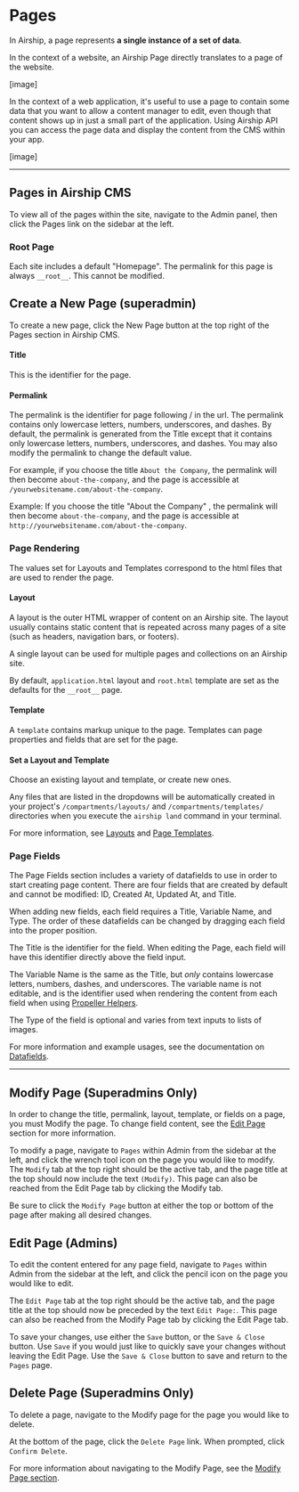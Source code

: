 # Pages
In Airship, a page represents **a single instance of a set of data**. 

In the context of a website, an Airship Page directly translates to a page of the website. 

[image] 

In the context of a web application, it's useful to use a page to contain some data that you want to allow a content manager to edit, even though that content shows up in just a small part of the application. Using Airship API you can access the page data and display the content from the CMS within your app. 

[image] 

---

## Pages in Airship CMS 
To view all of the pages within the site, navigate to the Admin panel, then click the Pages link on the sidebar at the left. 

### Root Page
Each site includes a default "Homepage". The permalink for this page is always `__root__`. This cannot be modified. 

## Create a New Page (superadmin)
To create a new page, click the New Page button at the top right of the Pages section in Airship CMS. 

#### Title
This is the identifier for the page.

#### Permalink
The permalink is the identifier for page following / in the url. The permalink contains only lowercase letters, numbers, underscores, and dashes. By default, the permalink is generated from the Title except that it contains only lowercase letters, numbers, underscores, and dashes. You may also modify the permalink to change the default value. 

For example, if you choose the title `About the Company`, the permalink will then become `about-the-company`, and the page is accessible at `/yourwebsitename.com/about-the-company`.

Example:
If you choose the title "About the Company" , the permalink will then become `about-the-company`, and the page is accessible at `http://yourwebsitename.com/about-the-company`.

### Page Rendering
The values set for Layouts and Templates correspond to the html files that are used to render the page.

#### Layout
A layout is the outer HTML wrapper of content on an Airship site. The layout usually contains static content that is repeated across many pages of a site (such as headers, navigation bars, or footers).

A single layout can be used for multiple pages and collections on an Airship site.

By default, `application.html` layout and `root.html` template are set as the defaults for the `__root__` page.

#### Template
A `template` contains markup unique to the page. Templates can page properties and fields that are set for the page.

#### Set a Layout and Template
Choose an existing layout and template, or create new ones.

Any files that are listed in the dropdowns will be automatically created in your project's `/compartments/layouts/` and `/compartments/templates/` directories when you execute the `airship land` command in your terminal.

For more information, see [Layouts](/documentation/view/layouts) and [Page Templates](/documentation/view/page-templates).

### Page Fields
The Page Fields section includes a variety of datafields to use in order to start creating page content. There are four fields that are created by default and cannot be modified: ID, Created At, Updated At, and Title.

When adding new fields, each field requires a Title, Variable Name, and Type. The order of these datafields can be changed by dragging each field into the proper position.

The Title is the identifier for the field. When editing the Page, each field will have this identifier directly above the field input.

The Variable Name is the same as the Title, but _only_ contains lowercase letters, numbers, dashes, and underscores. The variable name is not editable, and is the identifier used when rendering the content from each field when using [Propeller Helpers](/documentation/view/propeller-helpers).

The Type of the field is optional and varies from text inputs to lists of images.

For more information and example usages, see the documentation on [Datafields](/documentation/view/datafields).

---

## Modify Page (Superadmins Only)
In order to change the title, permalink, layout, template, or fields on a page, you must Modify the page. To change field content, see the [Edit Page](/documentation/view/pages#user-content-edit-page) section for more information.

To modify a page, navigate to `Pages` within Admin from the sidebar at the left, and click the wrench tool icon on the page you would like to modify. The `Modify` tab at the top right should be the active tab, and the page title at the top should now include the text `(Modify)`. This page can also be reached from the Edit Page tab by clicking the Modify tab.

Be sure to click the `Modify Page` button at either the top or bottom of the page after making all desired changes.

## Edit Page (Admins)
To edit the content entered for any page field, navigate to `Pages` within Admin from the sidebar at the left, and click the pencil icon on the page you would like to edit.

The `Edit Page` tab at the top right should be the active tab, and the page title at the top should now be preceded by the text `Edit Page:`. This page can also be reached from the Modify Page tab by clicking the Edit Page tab.

To save your changes, use either the `Save` button, or the `Save & Close` button. Use `Save` if you would just like to quickly save your changes without leaving the Edit Page. Use the `Save & Close` button to save and return to the `Pages` page. 

## Delete Page (Superadmins Only)
To delete a page, navigate to the Modify page for the page you would like to delete.

At the bottom of the page, click the `Delete Page` link. When prompted, click `Confirm Delete`.

For more information about navigating to the Modify Page, see the [Modify Page section](/documentation/view/pages#user-content-modify-page).
